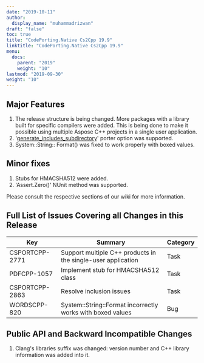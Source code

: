 ```yaml
---
date: "2019-10-11"
author:
  display_name: "muhammadrizwan"
draft: "false"
toc: true
title: "CodePorting.Native Cs2Cpp 19.9"
linktitle: "CodePorting.Native Cs2Cpp 19.9"
menu:
  docs:
    parent: "2019"
    weight: "10"
lastmod: "2019-09-30"
weight: "10"
---
```


## Major Features ##

1. The release structure is being changed. More packages with a library built for specific compilers were added. This is being done to make it possible using multiple Aspose C++ projects in a single user application.
1. '[generate_includes_subdirectory](https://wiki.codeporting.com/native/cs2cpp/developer-guide/codeporting-native-cs2cpp-configuration-file/configuration-file-options/#Hgenerate_includes_subdirectory)' porter option was supported.
1. System::String:: Format() was fixed to work properly with boxed values.

## Minor fixes ##

1. Stubs for HMACSHA512 were added.
1. 'Assert.Zero()' NUnit method was supported.

Please consult the respective sections of our wiki for more information.

## Full List of Issues Covering all Changes in this Release ##

| Key | Summary | Category
---| ---|  ---|
| CSPORTCPP-2771 | Support multiple C++ products in the single-user application | Task |
| PDFCPP-1057 | Implement stub for HMACSHA512 class | Task |
| CSPORTCPP-2863 | Resolve inclusion issues | Task |
| WORDSCPP-820 | System::String::Format incorrectly works with boxed values | Bug |

## Public API and Backward Incompatible Changes ##

1. Clang's libraries suffix was changed: version number and C++ library information was added into it.
